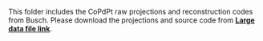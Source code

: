 This folder includes the CoPdPt raw projections and reconstruction codes from Busch.
Please download the projections and source code from **[Large data file link](https://github.com/AET-pAET/Supplementary-Data-Codes/releases/tag/v1)**.
